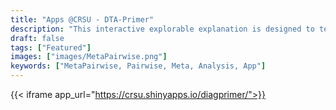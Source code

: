 ```yaml
---
title: "Apps @CRSU - DTA-Primer"
description: "This interactive explorable explanation is designed to teach the basics of diagnostic test accuracy evaluation and is recommended for anyone new to the area (including those planning to move into diagnostic test synthesis) or those who never quite got their head around an ROC curve or needs a bit of revision on the topic."
draft: false
tags: ["Featured"]
images: ["images/MetaPairwise.png"]
keywords: ["MetaPairwise, Pairwise, Meta, Analysis, App"]
---
```


{{< iframe app_url="https://crsu.shinyapps.io/diagprimer/">}}